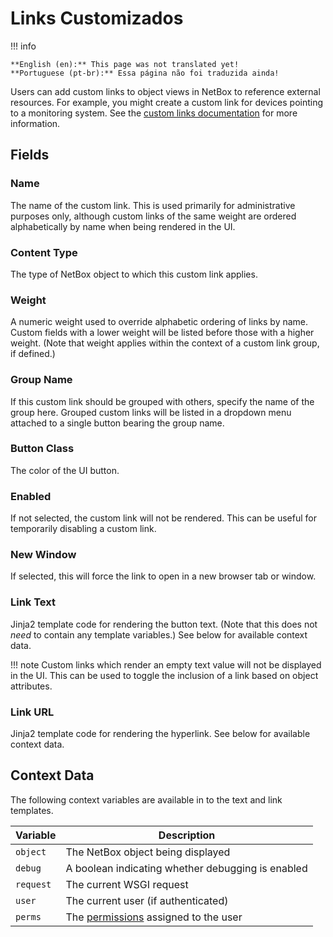# Links Customizados

!!! info

    **English (en):** This page was not translated yet!
    **Portuguese (pt-br):** Essa página não foi traduzida ainda!

Users can add custom links to object views in NetBox to reference external resources. For example, you might create a custom link for devices pointing to a monitoring system. See the [custom links documentation](../../customization/custom-links.md) for more information.

## Fields

### Name

The name of the custom link. This is used primarily for administrative purposes only, although custom links of the same weight are ordered alphabetically by name when being rendered in the UI.

### Content Type

The type of NetBox object to which this custom link applies.

### Weight

A numeric weight used to override alphabetic ordering of links by name. Custom fields with a lower weight will be listed before those with a higher weight. (Note that weight applies within the context of a custom link group, if defined.)

### Group Name

If this custom link should be grouped with others, specify the name of the group here. Grouped custom links will be listed in a dropdown menu attached to a single button bearing the group name.

### Button Class

The color of the UI button.

### Enabled

If not selected, the custom link will not be rendered. This can be useful for temporarily disabling a custom link.

### New Window

If selected, this will force the link to open in a new browser tab or window.

### Link Text

Jinja2 template code for rendering the button text. (Note that this does not _need_ to contain any template variables.) See below for available context data.

!!! note
    Custom links which render an empty text value will not be displayed in the UI. This can be used to toggle the inclusion of a link based on object attributes.

### Link URL

Jinja2 template code for rendering the hyperlink. See below for available context data.

## Context Data

The following context variables are available in to the text and link templates.

| Variable  | Description                                                                 |
|-----------|-----------------------------------------------------------------------------|
| `object`  | The NetBox object being displayed                                           |
| `debug`   | A boolean indicating whether debugging is enabled                           |
| `request` | The current WSGI request                                                    |
| `user`    | The current user (if authenticated)                                         |
| `perms`   | The [permissions](../../administration/permissions.md) assigned to the user |
